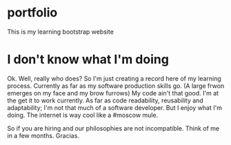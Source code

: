 # portfolio
This is my learning bootstrap website

# I don't know what I'm doing

Ok. Well, really who does? So I'm just creating a record here of my learning process. Currently as far as my software production skills go. (A large frwon emerges on my face and my brow furrows) My code ain't that good. I'm at the get it to work currently. As far as code readability, reusability and adaptability; I'm not that much of a software developer. But I enjoy what I'm doing. The internet is way cool like a #moscow mule.

So if you are hiring and our philosophies are not incompatible. Think of me in a few months. Gracias.
